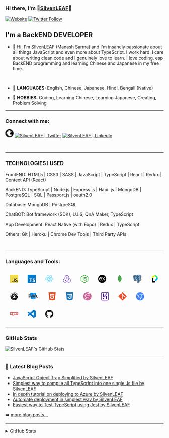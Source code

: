 ### Hi there, I'm  🍁[SilvenLEAF][website]🍁

[![Website](https://img.shields.io/website?label=SilvenLEAF.github.io&style=for-the-badge&url=https%3A%2F%2FSilvenLEAF.github.io)](https://SilvenLEAF.github.io)
[![Twitter Follow](https://img.shields.io/twitter/follow/SilvenLEAF?color=1DA1F2&logo=twitter&style=for-the-badge)](https://twitter.com/intent/follow?original_referer=https%3A%2F%2Fgithub.com%2SilvenLEAF&screen_name=SilvenLEAF)

## I'm a BackEND DEVELOPER

- 🍁 ​Hi, I'm  SilvenLEAF (Manash Sarma) and I'm insanely passionate about all things JavaScript and even more about TypeScript.  I work hard.  I care about writing clean code and I genuinely love to learn. I love coding, esp BackEND programming and learning Chinese and Japanese in my free time.

<br/>


- 🍁 **LANGUAGES:** English, Chinese, Japanese, Hindi, Bengali (Native)

- 🍁 **HOBBIES:** Coding, Learning Chinese, Learning Japanese, Creating, Problem Solving


***

### Connect with me:

[<img width="26px" alt="SilvenLEAF.github.io" src="https://raw.githubusercontent.com/iconic/open-iconic/master/svg/globe.svg" />][website]
[<img width="26px" alt="SilvenLEAF | Twitter" src="https://cdn.jsdelivr.net/npm/simple-icons@v3/icons/twitter.svg" />][twitter]
[<img width="26px" alt="SilvenLEAF | LinkedIn" src="https://cdn.jsdelivr.net/npm/simple-icons@v3/icons/linkedin.svg" />][linkedin]

<br />

***

###  TECHNOLOGIES I USED

FrontEND: HTML5 | CSS3 | SASS | JavaScript | TypeScript | React | Redux | Context API (React)

BackEND: TypeScript | Node.js | Express.js | Hapi. js | MongoDB | PostgreSQL | SQL | Passport.js | oauth2.0

Database: MongoDB | PostgreSQL

ChatBOT: Bot framework (SDK), LUIS, QnA Maker, TypeScript

App Development: React Native (with Expo) | Redux | TypeScript

Others: Git | Heroku | Chrome Dev Tools | Third Party APIs

<br />

***

### Languages and Tools:
<div style="display:flex; flex-wrap:wrap">
<img alt="javascript" height="26x" style="margin: 15px 15px" src="https://raw.githubusercontent.com/github/explore/80688e429a7d4ef2fca1e82350fe8e3517d3494d/topics/javascript/javascript.png" />

<img alt="typescript" height="26x" style="margin: 15px 15px" src="./skills/typescript.svg" />

<img alt="react" height="26x" style="margin: 15px 15px" src="./skills/react.svg" />
  
<img alt="PostgreSQL" height="26x" style="margin: 15px 15px" src="https://raw.githubusercontent.com/github/explore/78df643247d429f6cc873026c0622819ad797942/topics/redux/redux.png" />

<!-- <img alt="materialize" height="26x" style="margin: 15px 15px" src="./skills/materialize.svg" /> -->

<!-- <img alt="framermotion" height="26x" style="margin: 15px 15px" src="./skills/framermotion.png" /> -->


<img alt="nodejs" height="26x" style="margin: 15px 15px" src="./skills/nodejs.svg" />

<img alt="express" height="26x" style="margin: 15px 15px" src="./skills/express.svg" />

<img alt="mongodb" height="26x" style="margin: 15px 15px" src="./skills/mongodb.svg" />
  
  
<img alt="PostgreSQL" height="26x" style="margin: 15px 15px" src="https://raw.githubusercontent.com/github/explore/78df643247d429f6cc873026c0622819ad797942/topics/postgresql/postgresql.png" />
  

<img alt="passport" height="26x" style="margin: 15px 15px" src="./skills/passport.png" />

<img alt="oauth" height="26x" style="margin: 15px 15px" src="./skills/oauth.svg" />
  
<img alt="pwa" height="26x" style="margin: 15px 15px" src="./skills/pwa.png" />
    
<img alt="html5" height="26x" style="margin: 15px 15px" src="./skills/html5.svg" />

<img alt="css3" height="26x" style="margin: 15px 15px" src="./skills/css3.svg" />
  
<img alt="sass" height="26x" style="margin: 15px 15px" src="./skills/sass.svg" />

<img alt="heroku" height="26x" style="margin: 15px 15px" src="./skills/heroku.svg" />

<img alt="git" height="26x" style="margin: 15px 15px" src="./skills/git.svg" />

<img alt="chrome" height="26x" style="margin: 15px 15px" src="./skills/chrome.svg" />

<img alt="npm" height="26x" style="margin: 15px 15px" src="./skills/npm.svg" />

<img alt="vscode" height="26x" style="margin: 15px 15px" src="./skills/vscode.svg" />

<img alt="GitHub" height="26x" style="margin: 15px 15px" src="https://raw.githubusercontent.com/github/explore/78df643247d429f6cc873026c0622819ad797942/topics/github/github.png" />

</div>



***
### GitHub Stats

  <img alt="SilvenLEAF's GitHub Stats" src="https://github-readme-stats-git-master.silvenleaf.vercel.app/api?username=SilvenLEAF&show_icons=true&hide_border=true" />


***

### 📕 Latest Blog Posts

<!-- BLOG-POST-LIST:START -->
- [JavaScript Object Trap Simplified by SilvenLEAF](https://dev.to/silvenleaf/javascript-object-trap-simplified-by-silvenleaf-1269)
- [Simplest way to compile all TypeScript into one single Js file by SilvenLEAF](https://dev.to/silvenleaf/simplest-way-to-compile-all-typescript-into-one-single-js-file-19bj)
- [In depth tutorial on deploying to Azure by SilvenLEAF](https://dev.to/silvenleaf/easiest-way-to-deploy-to-azure-by-silvenleaf-1dkp)
- [Automate deployment in simplest way by SilvenLEAF](https://dev.to/silvenleaf/automate-deployment-in-simplest-way-by-silvenleaf-17p)
- [Easiest way to Test TypeScript using Jest by SilvenLEAF](https://dev.to/silvenleaf/easiest-way-to-test-typescript-using-jest-by-silvenleaf-iem)
<!-- BLOG-POST-LIST:END -->

➡️ [more blog posts...](https://SilvenLEAF.hashnode.dev)

---

<details>
  <summary> GitHub Stats</summary>

  <img alt="SilvenLEAF's GitHub Stats" src="https://github-readme-stats-git-master.silvenleaf.vercel.app/api?username=SilvenLEAF&show_icons=true&hide_border=true" />

</details>

[website]: https://silvenleaf.github.io
[twitter]: https://twitter.com/SilvenLEAF
[linkedin]: https://linkedin.com/in/SilvenLEAF

